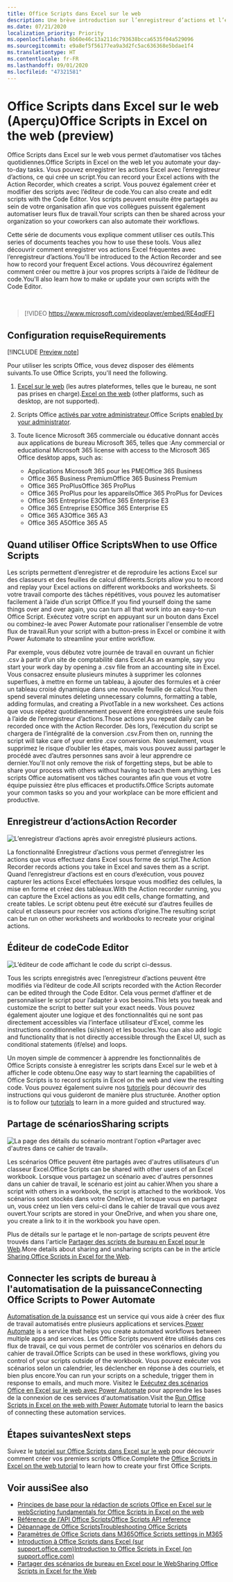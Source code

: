 ```yaml
---
title: Office Scripts dans Excel sur le web
description: Une brève introduction sur l’enregistreur d’actions et l’éditeur de code pour Office Scripts.
ms.date: 07/21/2020
localization_priority: Priority
ms.openlocfilehash: 6b60e46c13a211dc793638bcca6535f04a529096
ms.sourcegitcommit: e9a8ef5f56177ea9a3d2fc5ac636368e5bdae1f4
ms.translationtype: HT
ms.contentlocale: fr-FR
ms.lasthandoff: 09/01/2020
ms.locfileid: "47321581"
---
```

# <a name="office-scripts-in-excel-on-the-web-preview"></a><span data-ttu-id="aa842-103">Office Scripts dans Excel sur le web (Aperçu)</span><span class="sxs-lookup"><span data-stu-id="aa842-103">Office Scripts in Excel on the web (preview)</span></span>

<span data-ttu-id="aa842-104">Office Scripts dans Excel sur le web vous permet d’automatiser vos tâches quotidiennes.</span><span class="sxs-lookup"><span data-stu-id="aa842-104">Office Scripts in Excel on the web let you automate your day-to-day tasks.</span></span> <span data-ttu-id="aa842-105">Vous pouvez enregistrer les actions Excel avec l’enregistreur d’actions, ce qui crée un script.</span><span class="sxs-lookup"><span data-stu-id="aa842-105">You can record your Excel actions with the Action Recorder, which creates a script.</span></span> <span data-ttu-id="aa842-106">Vous pouvez également créer et modifier des scripts avec l’éditeur de code.</span><span class="sxs-lookup"><span data-stu-id="aa842-106">You can also create and edit scripts with the Code Editor.</span></span> <span data-ttu-id="aa842-107">Vos scripts peuvent ensuite être partagés au sein de votre organisation afin que vos collègues puissent également automatiser leurs flux de travail.</span><span class="sxs-lookup"><span data-stu-id="aa842-107">Your scripts can then be shared across your organization so your coworkers can also automate their workflows.</span></span>

<span data-ttu-id="aa842-108">Cette série de documents vous explique comment utiliser ces outils.</span><span class="sxs-lookup"><span data-stu-id="aa842-108">This series of documents teaches you how to use these tools.</span></span> <span data-ttu-id="aa842-109">Vous allez découvrir comment enregistrer vos actions Excel fréquentes avec l’enregistreur d’actions.</span><span class="sxs-lookup"><span data-stu-id="aa842-109">You'll be introduced to the Action Recorder and see how to record your frequent Excel actions.</span></span> <span data-ttu-id="aa842-110">Vous découvrirez également comment créer ou mettre à jour vos propres scripts à l’aide de l’éditeur de code.</span><span class="sxs-lookup"><span data-stu-id="aa842-110">You'll also learn how to make or update your own scripts with the Code Editor.</span></span>

<br>

> [!VIDEO https://www.microsoft.com/videoplayer/embed/RE4qdFF]

## <a name="requirements"></a><span data-ttu-id="aa842-111">Configuration requise</span><span class="sxs-lookup"><span data-stu-id="aa842-111">Requirements</span></span>

[!INCLUDE [Preview note](../includes/preview-note.md)]

<span data-ttu-id="aa842-112">Pour utiliser les scripts Office, vous devez disposer des éléments suivants.</span><span class="sxs-lookup"><span data-stu-id="aa842-112">To use Office Scripts, you'll need the following.</span></span>

1. <span data-ttu-id="aa842-113">[Excel sur le web](https://www.office.com/launch/excel) (les autres plateformes, telles que le bureau, ne sont pas prises en charge).</span><span class="sxs-lookup"><span data-stu-id="aa842-113">[Excel on the web](https://www.office.com/launch/excel) (other platforms, such as desktop, are not supported).</span></span>
1. <span data-ttu-id="aa842-114">Scripts Office [activés par votre administrateur](/microsoft-365/admin/manage/manage-office-scripts-settings).</span><span class="sxs-lookup"><span data-stu-id="aa842-114">Office Scripts [enabled by your administrator](/microsoft-365/admin/manage/manage-office-scripts-settings).</span></span>
1. <span data-ttu-id="aa842-115">Toute licence Microsoft 365 commerciale ou éducative donnant accès aux applications de bureau Microsoft 365, telles que :</span><span class="sxs-lookup"><span data-stu-id="aa842-115">Any commercial or educational Microsoft 365 license with access to the Microsoft 365 Office desktop apps, such as:</span></span>

    - <span data-ttu-id="aa842-116">Applications Microsoft 365 pour les PME</span><span class="sxs-lookup"><span data-stu-id="aa842-116">Office 365 Business</span></span>
    - <span data-ttu-id="aa842-117">Office 365 Business Premium</span><span class="sxs-lookup"><span data-stu-id="aa842-117">Office 365 Business Premium</span></span>
    - <span data-ttu-id="aa842-118">Office 365 ProPlus</span><span class="sxs-lookup"><span data-stu-id="aa842-118">Office 365 ProPlus</span></span>
    - <span data-ttu-id="aa842-119">Office 365 ProPlus pour les appareils</span><span class="sxs-lookup"><span data-stu-id="aa842-119">Office 365 ProPlus for Devices</span></span>
    - <span data-ttu-id="aa842-120">Office 365 Entreprise E3</span><span class="sxs-lookup"><span data-stu-id="aa842-120">Office 365 Enterprise E3</span></span>
    - <span data-ttu-id="aa842-121">Office 365 Entreprise E5</span><span class="sxs-lookup"><span data-stu-id="aa842-121">Office 365 Enterprise E5</span></span>
    - <span data-ttu-id="aa842-122">Office 365 A3</span><span class="sxs-lookup"><span data-stu-id="aa842-122">Office 365 A3</span></span>
    - <span data-ttu-id="aa842-123">Office 365 A5</span><span class="sxs-lookup"><span data-stu-id="aa842-123">Office 365 A5</span></span>

## <a name="when-to-use-office-scripts"></a><span data-ttu-id="aa842-124">Quand utiliser Office Scripts</span><span class="sxs-lookup"><span data-stu-id="aa842-124">When to use Office Scripts</span></span>

<span data-ttu-id="aa842-125">Les scripts permettent d’enregistrer et de reproduire les actions Excel sur des classeurs et des feuilles de calcul différents.</span><span class="sxs-lookup"><span data-stu-id="aa842-125">Scripts allow you to record and replay your Excel actions on different workbooks and worksheets.</span></span> <span data-ttu-id="aa842-126">Si votre travail comporte des tâches répétitives, vous pouvez les automatiser facilement à l’aide d’un script Office.</span><span class="sxs-lookup"><span data-stu-id="aa842-126">If you find yourself doing the same things over and over again, you can turn all that work into an easy-to-run Office Script.</span></span> <span data-ttu-id="aa842-127">Exécutez votre script en appuyant sur un bouton dans Excel ou combinez-le avec Power Automate pour rationaliser l'ensemble de votre flux de travail.</span><span class="sxs-lookup"><span data-stu-id="aa842-127">Run your script with a button-press in Excel or combine it with Power Automate to streamline your entire workflow.</span></span>

<span data-ttu-id="aa842-128">Par exemple, vous débutez votre journée de travail en ouvrant un fichier .csv à partir d’un site de comptabilité dans Excel.</span><span class="sxs-lookup"><span data-stu-id="aa842-128">As an example, say you start your work day by opening a .csv file from an accounting site in Excel.</span></span> <span data-ttu-id="aa842-129">Vous consacrez ensuite plusieurs minutes à supprimer les colonnes superflues, à mettre en forme un tableau, à ajouter des formules et à créer un tableau croisé dynamique dans une nouvelle feuille de calcul.</span><span class="sxs-lookup"><span data-stu-id="aa842-129">You then spend several minutes deleting unnecessary columns, formatting a table, adding formulas, and creating a PivotTable in a new worksheet.</span></span> <span data-ttu-id="aa842-130">Ces actions que vous répétez quotidiennement peuvent être enregistrées une seule fois à l’aide de l’enregistreur d’actions.</span><span class="sxs-lookup"><span data-stu-id="aa842-130">Those actions you repeat daily can be recorded once with the Action Recorder.</span></span> <span data-ttu-id="aa842-131">Dès lors, l’exécution du script se chargera de l’intégralité de la conversion .csv.</span><span class="sxs-lookup"><span data-stu-id="aa842-131">From then on, running the script will take care of your entire .csv conversion.</span></span> <span data-ttu-id="aa842-132">Non seulement, vous supprimez le risque d’oublier les étapes, mais vous pouvez aussi partager le procédé avec d’autres personnes sans avoir à leur apprendre ce dernier.</span><span class="sxs-lookup"><span data-stu-id="aa842-132">You'll not only remove the risk of forgetting steps, but be able to share your process with others without having to teach them anything.</span></span> <span data-ttu-id="aa842-133">Les scripts Office automatisent vos tâches courantes afin que vous et votre équipe puissiez être plus efficaces et productifs.</span><span class="sxs-lookup"><span data-stu-id="aa842-133">Office Scripts automate your common tasks so you and your workplace can be more efficient and productive.</span></span>

## <a name="action-recorder"></a><span data-ttu-id="aa842-134">Enregistreur d’actions</span><span class="sxs-lookup"><span data-stu-id="aa842-134">Action Recorder</span></span>

![L’enregistreur d’actions après avoir enregistré plusieurs actions.](../images/action-recorder-intro.png)

<span data-ttu-id="aa842-136">La fonctionnalité Enregistreur d’actions vous permet d’enregistrer les actions que vous effectuez dans Excel sous forme de script.</span><span class="sxs-lookup"><span data-stu-id="aa842-136">The Action Recorder records actions you take in Excel and saves them as a script.</span></span> <span data-ttu-id="aa842-137">Quand l’enregistreur d’actions est en cours d’exécution, vous pouvez capturer les actions Excel effectuées lorsque vous modifiez des cellules, la mise en forme et créez des tableaux.</span><span class="sxs-lookup"><span data-stu-id="aa842-137">With the Action recorder running, you can capture the Excel actions as you edit cells, change formatting, and create tables.</span></span> <span data-ttu-id="aa842-138">Le script obtenu peut être exécuté sur d’autres feuilles de calcul et classeurs pour recréer vos actions d’origine.</span><span class="sxs-lookup"><span data-stu-id="aa842-138">The resulting script can be run on other worksheets and workbooks to recreate your original actions.</span></span>

## <a name="code-editor"></a><span data-ttu-id="aa842-139">Éditeur de code</span><span class="sxs-lookup"><span data-stu-id="aa842-139">Code Editor</span></span>

![L’éditeur de code affichant le code du script ci-dessus.](../images/code-editor-intro.png)

<span data-ttu-id="aa842-141">Tous les scripts enregistrés avec l’enregistreur d’actions peuvent être modifiés via l’éditeur de code.</span><span class="sxs-lookup"><span data-stu-id="aa842-141">All scripts recorded with the Action Recorder can be edited through the Code Editor.</span></span> <span data-ttu-id="aa842-142">Cela vous permet d’affiner et de personnaliser le script pour l’adapter à vos besoins.</span><span class="sxs-lookup"><span data-stu-id="aa842-142">This lets you tweak and customize the script to better suit your exact needs.</span></span> <span data-ttu-id="aa842-143">Vous pouvez également ajouter une logique et des fonctionnalités qui ne sont pas directement accessibles via l’interface utilisateur d’Excel, comme les instructions conditionnelles (si/sinon) et les boucles.</span><span class="sxs-lookup"><span data-stu-id="aa842-143">You can also add logic and functionality that is not directly accessible through the Excel UI, such as conditional statements (if/else) and loops.</span></span>

<span data-ttu-id="aa842-144">Un moyen simple de commencer à apprendre les fonctionnalités de Office Scripts consiste à enregistrer les scripts dans Excel sur le web et à afficher le code obtenu.</span><span class="sxs-lookup"><span data-stu-id="aa842-144">One easy way to start learning the capabilities of Office Scripts is to record scripts in Excel on the web and view the resulting code.</span></span> <span data-ttu-id="aa842-145">Vous pouvez également suivre nos [tutoriels](../tutorials/excel-tutorial.md) pour découvrir des instructions qui vous guideront de manière plus structurée. </span><span class="sxs-lookup"><span data-stu-id="aa842-145">Another option is to follow our [tutorials](../tutorials/excel-tutorial.md) to learn in a more guided and structured way.</span></span>

## <a name="sharing-scripts"></a><span data-ttu-id="aa842-146">Partage de scénarios</span><span class="sxs-lookup"><span data-stu-id="aa842-146">Sharing scripts</span></span>

![La page des détails du scénario montrant l'option «Partager avec d'autres dans ce cahier de travail».](../images/script-sharing.png)

<span data-ttu-id="aa842-148">Les scénarios Office peuvent être partagés avec d'autres utilisateurs d'un classeur Excel.</span><span class="sxs-lookup"><span data-stu-id="aa842-148">Office Scripts can be shared with other users of an Excel workbook.</span></span> <span data-ttu-id="aa842-149">Lorsque vous partagez un scénario avec d'autres personnes dans un cahier de travail, le scénario est joint au cahier.</span><span class="sxs-lookup"><span data-stu-id="aa842-149">When you share a script with others in a workbook, the script is attached to the workbook.</span></span> <span data-ttu-id="aa842-150">Vos scénarios sont stockés dans votre OneDrive, et lorsque vous en partagez un, vous créez un lien vers celui-ci dans le cahier de travail que vous avez ouvert.</span><span class="sxs-lookup"><span data-stu-id="aa842-150">Your scripts are stored in your OneDrive, and when you share one, you create a link to it in the workbook you have open.</span></span>

<span data-ttu-id="aa842-151">Plus de détails sur le partage et le non-partage de scripts peuvent être trouvés dans l'article [Partager des scripts de bureau en Excel pour le Web](https://support.microsoft.com/office/sharing-office-scripts-in-excel-for-the-web-226eddbc-3a44-4540-acfe-fccda3d1122b?storagetype=live&ui=en-US&rs=en-US&ad=US).</span><span class="sxs-lookup"><span data-stu-id="aa842-151">More details about sharing and unsharing scripts can be in the article [Sharing Office Scripts in Excel for the Web](https://support.microsoft.com/office/sharing-office-scripts-in-excel-for-the-web-226eddbc-3a44-4540-acfe-fccda3d1122b?storagetype=live&ui=en-US&rs=en-US&ad=US).</span></span>

## <a name="connecting-office-scripts-to-power-automate"></a><span data-ttu-id="aa842-152">Connecter les scripts de bureau à l'automatisation de la puissance</span><span class="sxs-lookup"><span data-stu-id="aa842-152">Connecting Office Scripts to Power Automate</span></span>

<span data-ttu-id="aa842-153">[Automatisation de la puissance](https://flow.microsoft.com/) est un service qui vous aide à créer des flux de travail automatisés entre plusieurs applications et services.</span><span class="sxs-lookup"><span data-stu-id="aa842-153">[Power Automate](https://flow.microsoft.com/) is a service that helps you create automated workflows between multiple apps and services.</span></span> <span data-ttu-id="aa842-154">Les Office Scripts peuvent être utilisés dans ces flux de travail, ce qui vous permet de contrôler vos scénarios en dehors du cahier de travail.</span><span class="sxs-lookup"><span data-stu-id="aa842-154">Office Scripts can be used in these workflows, giving you control of your scripts outside of the workbook.</span></span> <span data-ttu-id="aa842-155">Vous pouvez exécuter vos scénarios selon un calendrier, les déclencher en réponse à des courriels, et bien plus encore.</span><span class="sxs-lookup"><span data-stu-id="aa842-155">You can run your scripts on a schedule, trigger them in response to emails, and much more.</span></span> <span data-ttu-id="aa842-156">Visitez le [Exécutez des scénarios Office en Excel sur le web avec Power Automate](../tutorials/excel-power-automate-manual.md) pour apprendre les bases de la connexion de ces services d'automatisation.</span><span class="sxs-lookup"><span data-stu-id="aa842-156">Visit the [Run Office Scripts in Excel on the web with Power Automate](../tutorials/excel-power-automate-manual.md) tutorial to learn the basics of connecting these automation services.</span></span>

## <a name="next-steps"></a><span data-ttu-id="aa842-157">Étapes suivantes</span><span class="sxs-lookup"><span data-stu-id="aa842-157">Next steps</span></span>

<span data-ttu-id="aa842-158">Suivez le [tutoriel sur Office Scripts dans Excel sur le web](../tutorials/excel-tutorial.md) pour découvrir comment créer vos premiers scripts Office.</span><span class="sxs-lookup"><span data-stu-id="aa842-158">Complete the [Office Scripts in Excel on the web tutorial](../tutorials/excel-tutorial.md) to learn how to create your first Office Scripts.</span></span>

## <a name="see-also"></a><span data-ttu-id="aa842-159">Voir aussi</span><span class="sxs-lookup"><span data-stu-id="aa842-159">See also</span></span>

- [<span data-ttu-id="aa842-160">Principes de base pour la rédaction de scripts Office en Excel sur le web</span><span class="sxs-lookup"><span data-stu-id="aa842-160">Scripting fundamentals for Office Scripts in Excel on the web</span></span>](../develop/scripting-fundamentals.md)
- [<span data-ttu-id="aa842-161">Référence de l'API Office Scripts</span><span class="sxs-lookup"><span data-stu-id="aa842-161">Office Scripts API reference</span></span>](/javascript/api/office-scripts/overview)
- [<span data-ttu-id="aa842-162">Dépannage de Office Scripts</span><span class="sxs-lookup"><span data-stu-id="aa842-162">Troubleshooting Office Scripts</span></span>](../testing/troubleshooting.md)
- [<span data-ttu-id="aa842-163">Paramètres de Office Scripts dans M365</span><span class="sxs-lookup"><span data-stu-id="aa842-163">Office Scripts settings in M365</span></span>](https://support.office.com/article/office-scripts-settings-in-m365-19d3c51a-6ca2-40ab-978d-60fa49554dcf)
- [<span data-ttu-id="aa842-164">Introduction à Office Scripts dans Excel (sur support.office.com)</span><span class="sxs-lookup"><span data-stu-id="aa842-164">Introduction to Office Scripts in Excel (on support.office.com)</span></span>](https://support.office.com/article/introduction-to-office-scripts-in-excel-9fbe283d-adb8-4f13-a75b-a81c6baf163a)
- [<span data-ttu-id="aa842-165">Partager des scénarios de bureau en Excel pour le Web</span><span class="sxs-lookup"><span data-stu-id="aa842-165">Sharing Office Scripts in Excel for the Web</span></span>](https://support.microsoft.com/office/sharing-office-scripts-in-excel-for-the-web-226eddbc-3a44-4540-acfe-fccda3d1122b?storagetype=live&ui=en-US&rs=en-US&ad=US)
